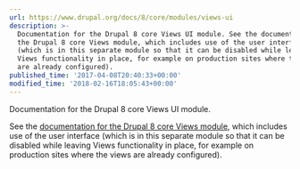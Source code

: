 ```yaml
---
url: https://www.drupal.org/docs/8/core/modules/views-ui
description: >-
  Documentation for the Drupal 8 core Views UI module. See the documentation for
  the Drupal 8 core Views module, which includes use of the user interface
  (which is in this separate module so that it can be disabled while leaving
  Views functionality in place, for example on production sites where the views
  are already configured).
published_time: '2017-04-08T20:40:33+00:00'
modified_time: '2018-02-16T18:05:43+00:00'
---
```

Documentation for the Drupal 8 core Views UI module.

See the [documentation for the Drupal 8 core Views module](https://www.drupal.org/docs/8/core/modules/views), which includes use of the user interface (which is in this separate module so that it can be disabled while leaving Views functionality in place, for example on production sites where the views are already configured).